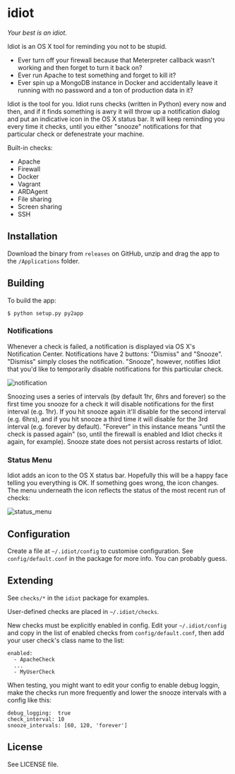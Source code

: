 # idiot

*Your best is an idiot.*

Idiot is an OS X tool for reminding you not to be stupid.

* Ever turn off your firewall because that Meterpreter callback wasn't working and then forget to turn it back on?
* Ever run Apache to test something and forget to kill it?
* Ever spin up a MongoDB instance in Docker and accidentally leave it running with no password and a ton of production data in it?

Idiot is the tool for you. Idiot runs checks (written in Python) every now and then, and if it finds something is awry it will throw up a notification dialog and put an indicative icon in the OS X status bar. It will keep reminding you every time it checks, until you either "snooze" notifications for that particular check or defenestrate your machine.

Built-in checks:

* Apache
* Firewall
* Docker
* Vagrant
* ARDAgent
* File sharing
* Screen sharing
* SSH

## Installation

Download the binary from `releases` on GitHub, unzip and drag the app to the `/Applications` folder.

## Building

To build the app:

    $ python setup.py py2app

### Notifications

Whenever a check is failed, a notification is displayed via OS X's Notification Center. Notifications have 2 buttons: "Dismiss" and "Snooze". "Dismiss" simply closes the notification. "Snooze", however, notifies Idiot that you'd like to temporarily disable notifications for this particular check.

![notification](http://i.imgur.com/YzlteKX.png)

Snoozing uses a series of intervals (by default 1hr, 6hrs and forever) so the first time you snooze for a check it will disable notifications for the first interval (e.g. 1hr). If you hit snooze again it'll disable for the second interval (e.g. 6hrs), and if you hit snooze a third time it will disable for the 3rd interval (e.g. forever by default). "Forever" in this instance means "until the check is passed again" (so, until the firewall is enabled and Idiot checks it again, for example). Snooze state does not persist across restarts of Idiot.

### Status Menu

Idiot adds an icon to the OS X status bar. Hopefully this will be a happy face telling you everything is OK. If something goes wrong, the icon changes. The menu underneath the icon reflects the status of the most recent run of checks:

![status_menu](http://i.imgur.com/ZwAAfna.png)

## Configuration

Create a file at `~/.idiot/config` to customise configuration. See `config/default.conf` in the package for more info. You can probably guess.

## Extending

See `checks/*` in the `idiot` package for examples.

User-defined checks are placed in `~/.idiot/checks`.

New checks must be explicitly enabled in config. Edit your `~/.idiot/config` and copy in the list of enabled checks from `config/default.conf`, then add your user check's class name to the list:

    enabled:
      - ApacheCheck
      ...
      - MyUserCheck

When testing, you might want to edit your config to enable debug loggin, make the checks run more frequently and lower the snooze intervals with a config like this:

    debug_logging:  true
    check_interval: 10
    snooze_intervals: [60, 120, 'forever']

## License

See LICENSE file.